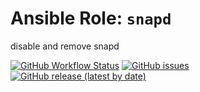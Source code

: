 
# Ansible Role:  `snapd`

disable and remove snapd

[![GitHub Workflow Status](https://img.shields.io/github/workflow/status/bodsch/ansible-snapd/CI)][ci]
[![GitHub issues](https://img.shields.io/github/issues/bodsch/ansible-snapd)][issues]
[![GitHub release (latest by date)](https://img.shields.io/github/v/release/bodsch/ansible-snapd)][releases]

[ci]: https://github.com/bodsch/ansible-snapd/actions
[issues]: https://github.com/bodsch/ansible-snapd/issues?q=is%3Aopen+is%3Aissue
[releases]: https://github.com/bodsch/ansible-snapd/releases

